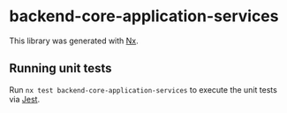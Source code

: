 # backend-core-application-services

This library was generated with [Nx](https://nx.dev).

## Running unit tests

Run `nx test backend-core-application-services` to execute the unit tests via [Jest](https://jestjs.io).
